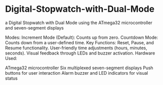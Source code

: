 # Digital-Stopwatch-with-Dual-Mode
a Digital Stopwatch with Dual Mode using the ATmega32 microcontroller and seven-segment displays

Modes:
Increment Mode (Default): Counts up from zero.
Countdown Mode: Counts down from a user-defined time.
Key Functions:
Reset, Pause, and Resume functionality.
User-friendly time adjustments (hours, minutes, seconds).
Visual feedback through LEDs and buzzer activation.
Hardware Used:

ATmega32 microcontroller
Six multiplexed seven-segment displays
Push buttons for user interaction
Alarm buzzer and LED indicators for visual status
